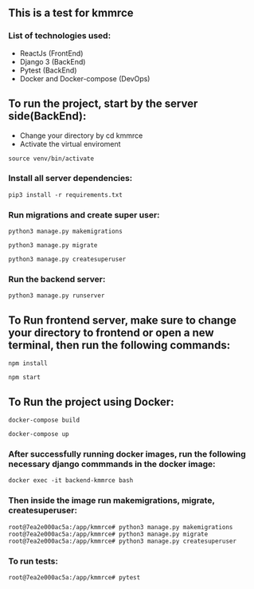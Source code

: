 ## This is a test for kmmrce

### List of technologies used:

- ReactJs (FrontEnd)
- Django 3 (BackEnd)
- Pytest (BackEnd)
- Docker and Docker-compose (DevOps)


## To run the project, start by the server side(BackEnd):

- Change your directory by cd kmmrce
- Activate the virtual enviroment

```
source venv/bin/activate
```

### Install all server dependencies:

```
pip3 install -r requirements.txt
```

### Run migrations and create super user:

```
python3 manage.py makemigrations

python3 manage.py migrate

python3 manage.py createsuperuser
```

### Run the backend server:

```
python3 manage.py runserver
```

## To Run frontend server, make sure to change your directory to frontend or open a new terminal, then run the following commands:

```
npm install

npm start
```

## To Run the project using Docker:
```
docker-compose build

docker-compose up
```

### After successfully running docker images, run the following necessary django commmands in the docker image:
```
docker exec -it backend-kmmrce bash
```

### Then inside the image run makemigrations, migrate, createsuperuser:
```
root@7ea2e000ac5a:/app/kmmrce# python3 manage.py makemigrations
root@7ea2e000ac5a:/app/kmmrce# python3 manage.py migrate
root@7ea2e000ac5a:/app/kmmrce# python3 manage.py createsuperuser
```

### To run tests:
```
root@7ea2e000ac5a:/app/kmmrce# pytest
```
